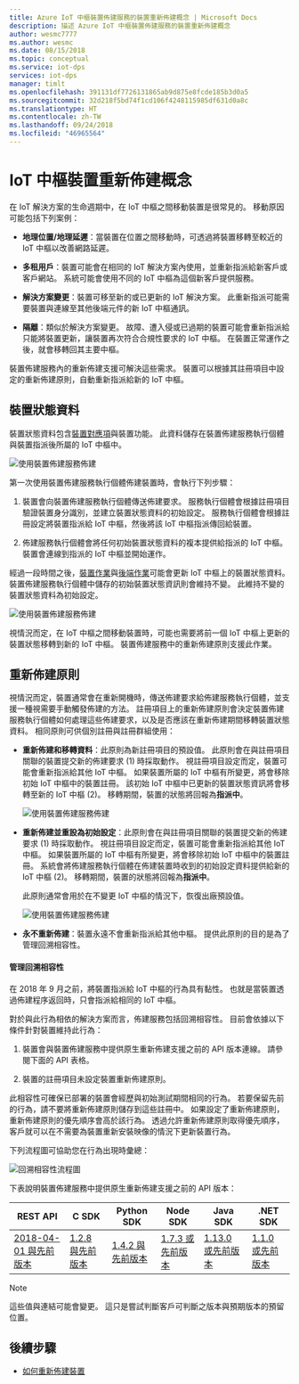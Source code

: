 ```yaml
---
title: Azure IoT 中樞裝置佈建服務的裝置重新佈建概念 | Microsoft Docs
description: 描述 Azure IoT 中樞裝置佈建服務的裝置重新佈建概念
author: wesmc7777
ms.author: wesmc
ms.date: 08/15/2018
ms.topic: conceptual
ms.service: iot-dps
services: iot-dps
manager: timlt
ms.openlocfilehash: 391131df7726131865ab9d875e8fcde185b3d0a5
ms.sourcegitcommit: 32d218f5bd74f1cd106f4248115985df631d0a8c
ms.translationtype: HT
ms.contentlocale: zh-TW
ms.lasthandoff: 09/24/2018
ms.locfileid: "46965564"
---
```

# <a name="iot-hub-device-reprovisioning-concepts"></a>IoT 中樞裝置重新佈建概念


在 IoT 解決方案的生命週期中，在 IoT 中樞之間移動裝置是很常見的。 移動原因可能包括下列案例：

* **地理位置/地理延遲**：當裝置在位置之間移動時，可透過將裝置移轉至較近的 IoT 中樞以改善網路延遲。

* **多租用戶**：裝置可能會在相同的 IoT 解決方案內使用，並重新指派給新客戶或客戶網站。 系統可能會使用不同的 IoT 中樞為這個新客戶提供服務。

* **解決方案變更**：裝置可移至新的或已更新的 IoT 解決方案。 此重新指派可能需要裝置與連線至其他後端元件的新 IoT 中樞通訊。 

* **隔離**：類似於解決方案變更。 故障、遭入侵或已過期的裝置可能會重新指派給只能將裝置更新，讓裝置再次符合合規性要求的 IoT 中樞。 在裝置正常運作之後，就會移轉回其主要中樞。

裝置佈建服務內的重新佈建支援可解決這些需求。 裝置可以根據其註冊項目中設定的重新佈建原則，自動重新指派給新的 IoT 中樞。 

## <a name="device-state-data"></a>裝置狀態資料

裝置狀態資料包含[裝置對應項](../iot-hub/iot-hub-devguide-device-twins.md)與裝置功能。 此資料儲存在裝置佈建服務執行個體與裝置指派後所屬的 IoT 中樞中。 

![使用裝置佈建服務佈建](./media/concepts-device-reprovisioning/dps-provisioning.png)

第一次使用裝置佈建服務執行個體佈建裝置時，會執行下列步驟：

1. 裝置會向裝置佈建服務執行個體傳送佈建要求。 服務執行個體會根據註冊項目驗證裝置身分識別，並建立裝置狀態資料的初始設定。 服務執行個體會根據註冊設定將裝置指派給 IoT 中樞，然後將該 IoT 中樞指派傳回給裝置。

2. 佈建服務執行個體會將任何初始裝置狀態資料的複本提供給指派的 IoT 中樞。 裝置會連線到指派的 IoT 中樞並開始運作。


經過一段時間之後，[裝置作業](../iot-hub/iot-hub-devguide-device-twins.md#device-operations)與[後端作業](../iot-hub/iot-hub-devguide-device-twins.md#back-end-operations)可能會更新 IoT 中樞上的裝置狀態資料。 裝置佈建服務執行個體中儲存的初始裝置狀態資訊則會維持不變。 此維持不變的裝置狀態資料為初始設定。

![使用裝置佈建服務佈建](./media/concepts-device-reprovisioning/dps-provisioning-2.png)

視情況而定，在 IoT 中樞之間移動裝置時，可能也需要將前一個 IoT 中樞上更新的裝置狀態移轉到新的 IoT 中樞。 裝置佈建服務中的重新佈建原則支援此作業。 


## <a name="reprovisioning-policies"></a>重新佈建原則

視情況而定，裝置通常會在重新開機時，傳送佈建要求給佈建服務執行個體，並支援一種視需要手動觸發佈建的方法。 註冊項目上的重新佈建原則會決定裝置佈建服務執行個體如何處理這些佈建要求，以及是否應該在重新佈建期間移轉裝置狀態資料。 相同原則可供個別註冊與註冊群組使用：

* **重新佈建和移轉資料**：此原則為新註冊項目的預設值。 此原則會在與註冊項目關聯的裝置提交新的佈建要求 (1) 時採取動作。 視註冊項目設定而定，裝置可能會重新指派給其他 IoT 中樞。 如果裝置所屬的 IoT 中樞有所變更，將會移除初始 IoT 中樞中的裝置註冊。 該初始 IoT 中樞中已更新的裝置狀態資訊將會移轉至新的 IoT 中樞 (2)。 移轉期間，裝置的狀態將回報為**指派中**。

    ![使用裝置佈建服務佈建](./media/concepts-device-reprovisioning/dps-reprovisioning-migrate.png)


* **重新佈建並重設為初始設定**：此原則會在與註冊項目關聯的裝置提交新的佈建要求 (1) 時採取動作。 視註冊項目設定而定，裝置可能會重新指派給其他 IoT 中樞。 如果裝置所屬的 IoT 中樞有所變更，將會移除初始 IoT 中樞中的裝置註冊。 系統會將佈建服務執行個體在佈建裝置時收到的初始設定資料提供給新的 IoT 中樞 (2)。 移轉期間，裝置的狀態將回報為**指派中**。

    此原則通常會用於在不變更 IoT 中樞的情況下，恢復出廠預設值。 

    ![使用裝置佈建服務佈建](./media/concepts-device-reprovisioning/dps-reprovisioning-reset.png)


* **永不重新佈建**：裝置永遠不會重新指派給其他中樞。 提供此原則的目的是為了管理回溯相容性。

#### <a name="managing-backwards-compatibility"></a>管理回溯相容性

在 2018 年 9 月之前，將裝置指派給 IoT 中樞的行為具有黏性。 也就是當裝置透過佈建程序返回時，只會指派給相同的 IoT 中樞。 

對於與此行為相依的解決方案而言，佈建服務包括回溯相容性。 目前會依據以下條件針對裝置維持此行為：

1. 裝置會與裝置佈建服務中提供原生重新佈建支援之前的 API 版本連線。 請參閱下面的 API 表格。

2. 裝置的註冊項目未設定裝置重新佈建原則。 

此相容性可確保已部署的裝置會經歷與初始測試期間相同的行為。 若要保留先前的行為，請不要將重新佈建原則儲存到這些註冊中。 如果設定了重新佈建原則，重新佈建原則的優先順序會高於該行為。 透過允許重新佈建原則取得優先順序，客戶就可以在不需要為裝置重新安裝映像的情況下更新裝置行為。

下列流程圖可協助您在行為出現時彙總：

![回溯相容性流程圖](./media/concepts-device-reprovisioning/reprovisioning-compatibility-flow.png)

下表說明裝置佈建服務中提供原生重新佈建支援之前的 API 版本：


| REST API | C SDK | Python SDK |  Node SDK | Java SDK | .NET SDK |
| -------- | ----- | ---------- | --------- | -------- | -------- |
| [2018-04-01 與先前版本](https://docs.microsoft.com/rest/api/iot-dps/deviceenrollment/createorupdate#uri-parameters) | [1.2.8 與先前版本](https://github.com/Azure/azure-iot-sdk-c/blob/master/version.txt) | [1.4.2 與先前版本](https://github.com/Azure/azure-iot-sdk-python/blob/0a549f21f7f4fc24bc036c1d2d5614e9544a9667/device/iothub_client_python/src/iothub_client_python.cpp#L53) | [1.7.3 或先前版本](https://github.com/Azure/azure-iot-sdk-node/blob/074c1ac135aebb520d401b942acfad2d58fdc07f/common/core/package.json#L3) | [1.13.0 或先前版本](https://github.com/Azure/azure-iot-sdk-java/blob/794c128000358b8ed1c4cecfbf21734dd6824de9/device/iot-device-client/pom.xml#L7) | [1.1.0 或先前版本](https://github.com/Azure/azure-iot-sdk-csharp/blob/9f7269f4f61cff3536708cf3dc412a7316ed6236/provisioning/device/src/Microsoft.Azure.Devices.Provisioning.Client.csproj#L20)

> [!NOTE]
> 這些值與連結可能會變更。 這只是嘗試判斷客戶可判斷之版本與預期版本的預留位置。




## <a name="next-steps"></a>後續步驟

- [如何重新佈建裝置](how-to-reprovision.md)







